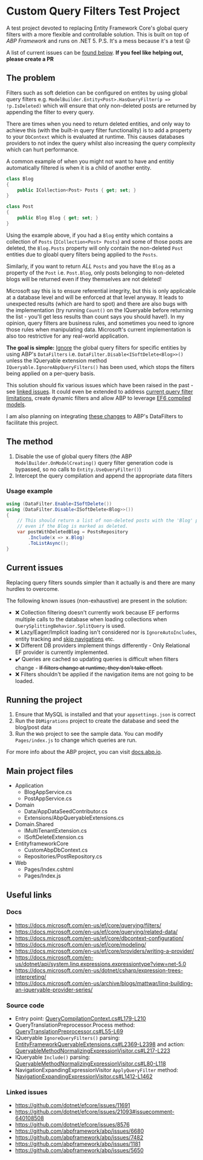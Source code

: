 # Custom Query Filters Test Project

A test project devoted to replacing Entity Framework Core's global query filters with a more flexible and controllable solution. This is built on top of _ABP Framework_ and runs on .NET 5. P.S. It's a mess because it's a test :stuck_out_tongue:

A list of current issues can be [found below](#current-issues). **If you feel like helping out, please create a PR**

## The problem

Filters such as soft deletion can be configured on entites by using global query filters e.g. `ModelBuilder.Entity<Post>.HasQueryFilter(p => !p.IsDeleted)` which will ensure that only non-deleted posts are returned by appending the filter to every query.

There are times when you need to return deleted entities, and only way to achieve this (with the built-in query filter functionality) is to add a property to your `DbContext` which is evaluated at runtime. This causes databases providers to not index the query whilst also increasing the query complexity which can hurt performance.

A common example of when you might not want to have and entitiy automatically filtered is when it is a child of another entity. 

```csharp
class Blog
{
    public ICollection<Post> Posts { get; set; }
}

class Post
{
    public Blog Blog { get; set; }
}
```

Using the example above, if you had a `Blog` entity which contains a collection of `Posts` (`ICollection<Post> Posts`) and some of those posts are deleted, the `Blog.Posts` property will only contain the non-deleted `Post` entities due to gloabl query filters being applied to the `Posts`.

Similarly, if you want to return *ALL* `Posts` and you have the `Blog` as a property of the `Post` i.e. `Post.Blog`, only posts belonging to non-deleted blogs will be returned even if they themselves are not deleted!

Microsoft say this is to ensure referential integrity, but this is only applicable at a database level and will be enforced at that level anyway. It leads to unexpected results (which are hard to spot) and there are also bugs with the implementation (try running `Count()` on the IQueryable before returning the list - you'll get less results than count says you should have!). In my opinion, query filters are business rules, and sometimes you need to ignore those rules when manipulating data. Microsoft's current implementation is also too restrictive for any real-world application.

**The goal is simple:** <u>Ignore</u> the global query filters for specific entities by using ABP's `DataFilters` i.e. `DataFilter.Disable<ISoftDelete<Blog>>()` unless the IQueryable extension method `IQueryable.IgnoreAbpQueryFilters()` has been used, which stops the filters being applied on a per-query basis.

This solution should fix various issues which have been raised in the past - see [linked issues](#linked-issues). It could even be extended to address [current query filter limitations](https://docs.microsoft.com/en-us/ef/core/querying/filters#limitations), create dynamic filters and allow ABP to leverage [EF6 compiled models](https://docs.microsoft.com/en-us/ef/core/what-is-new/ef-core-6.0/plan#compiled-models).

I am also planning on integrating [these changes](https://github.com/abpframework/abp/compare/dev...olicooper:pr/data-filtering-updates) to ABP's DataFilters to facilitate this project.

## The method

1. Disable the use of global query filters (the ABP `ModelBuilder.OnModelCreating()` query filter generation code is bypassed, so no calls to `Entity.UseQueryFilter()`)
2. Intercept the query compilation and append the appropriate data filters

### Usage example
```csharp
using (DataFilter.Enable<ISoftDelete())
using (DataFilter.Disable<ISoftDelete<Blog>>())
{
    // This should return a list of non-deleted posts with the 'Blog' populated
    // even if the Blog is marked as deleted.
    var postWithDeletedBlog = PostsRepository
        .Include(x => x.Blog)
        .ToListAsync();
}
```

## Current issues

Replacing query filters sounds simpler than it actually is and there are many hurdles to overcome.

The following known issues (non-exhaustive) are present in the solution:

* :x: Collection filtering doesn't currently work because EF performs multiple calls to the database when loading collections when `QuerySplittingBehavior.SplitQuery` is used.
* :x: Lazy/Eager/Implicit loading isn't considered nor is `IgnoreAutoIncludes`, entity tracking and [skip navigations](https://docs.microsoft.com/en-us/ef/core/what-is-new/ef-core-5.0/plan#many-to-many-navigation-properties-aka-skip-navigations) etc.
* :x: Different DB providers implement things differently - Only Relational EF provider is currently implemented.
* :heavy_check_mark: Queries are cached so updating queries is difficult when filters change - ~~If filters change at runtime, they don't take effect.~~
* :x: Filters shouldn't be applied if the navigation items are not going to be loaded.


## Running the project

1. Ensure that MySQL is installed and that your `appsettings.json` is correct
2. Run the `DbMigrations` project to create the database and seed the blog/post data
3. Run the `Web` project to see the sample data. You can modify `Pages/index.js` to change which queries are run.

For more info about the ABP project, you can visit [docs.abp.io](https://docs.abp.io).

## Main project files

* Application
    * BlogAppService.cs
    * PostAppService.cs
* Domain
    * Data/AppDataSeedContributor.cs
    * Extensions/AbpQueryableExtensions.cs
* Domain.Shared
    * IMultiTenantExtension.cs
    * ISoftDeleteExtension.cs
* EntityframeworkCore
    * CustomAbpDbContext.cs
    * Repositories/PostRepository.cs
* Web
    * Pages/Index.cshtml
    * Pages/Index.js

## Useful links

### Docs
* https://docs.microsoft.com/en-us/ef/core/querying/filters/
* https://docs.microsoft.com/en-us/ef/core/querying/related-data/
* https://docs.microsoft.com/en-us/ef/core/dbcontext-configuration/
* https://docs.microsoft.com/en-us/ef/core/modeling/
* https://docs.microsoft.com/en-us/ef/core/providers/writing-a-provider/
* https://docs.microsoft.com/en-us/dotnet/api/system.linq.expressions.expressiontype?view=net-5.0
* https://docs.microsoft.com/en-us/dotnet/csharp/expression-trees-interpreting/
* https://docs.microsoft.com/en-us/archive/blogs/mattwar/linq-building-an-iqueryable-provider-series/

### Source code
* Entry point: [QueryCompilationContext.cs#L179-L210](https://github.com/dotnet/efcore/blob/0b3165096d6b55443fc06ae48404c2b037dd73e7/src/EFCore/Query/QueryCompilationContext.cs#L179-L210)
* QueryTranslationPreprocessor.Process method: [QueryTranslationPreprocessor.cs#L55-L69](https://github.com/dotnet/efcore/blob/46996600cb3f152e3e21ee4d07effdc516dbf4e9/src/EFCore/Query/QueryTranslationPreprocessor.cs#L55-L69)
* IQueryable `IgnoreQueryFilters()` parsing: [EntityFrameworkQueryableExtensions.cs#L2369-L2398](https://github.com/dotnet/efcore/blob/fcef1806e5990ffdbbd70eef094b58b3155a2571/src/EFCore/Extensions/EntityFrameworkQueryableExtensions.cs#L2369-L2398) and action: [QueryableMethodNormalizingExpressionVisitor.cs#L217-L223](https://github.com/dotnet/efcore/blob/da00fb69d615fa22a83dfee2077ad31b7bd15823/src/EFCore/Query/Internal/QueryableMethodNormalizingExpressionVisitor.cs#L217-L223)
* IQueryable `Include()` parsing: [QueryableMethodNormalizingExpressionVisitor.cs#L80-L118](https://github.com/dotnet/efcore/blob/da00fb69d615fa22a83dfee2077ad31b7bd15823/src/EFCore/Query/Internal/QueryableMethodNormalizingExpressionVisitor.cs#L80-L118)
* NavigationExpandingExpressionVisitor `ApplyQueryFilter` method: [NavigationExpandingExpressionVisitor.cs#L1412-L1462](https://github.com/dotnet/efcore/blob/f54b9dcd189c91fc4b01b79c9387d23095819a8f/src/EFCore/Query/Internal/NavigationExpandingExpressionVisitor.cs#L1412-L1462)

### Linked issues
* https://github.com/dotnet/efcore/issues/11691
* https://github.com/dotnet/efcore/issues/21093#issuecomment-640108508
* https://github.com/dotnet/efcore/issues/8576
* https://github.com/abpframework/abp/issues/6680
* https://github.com/abpframework/abp/issues/7482
* https://github.com/abpframework/abp/issues/1181
* https://github.com/abpframework/abp/issues/5650